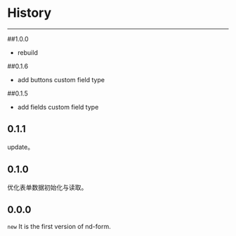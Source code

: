 # History

---

##1.0.0

- rebuild

##0.1.6

- add buttons custom field type

##0.1.5

- add fields custom field type

## 0.1.1

update。

## 0.1.0

优化表单数据初始化与读取。

## 0.0.0

`new` It is the first version of nd-form.
